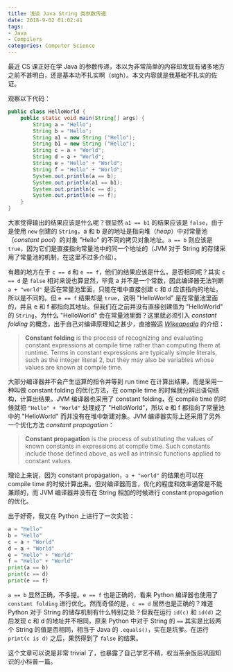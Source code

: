 ```yaml
---
title: 浅谈 Java String 类参数传递
date: 2018-9-02 01:02:41
tags:
- Java
- Compilers
categories: Computer Science
---
```


最近 CS 课正好在学 Java 的参数传递，本以为非常简单的内容却发现有诸多地方之前不甚明白，还是基本功不扎实啊（sigh）。本文内容就是我基础不扎实的佐证。
<!-- more -->

观察以下代码：

```java
public class HelloWorld {
    public static void main(String[] args) {
        String a = "Hello";
        String b = "Hello";
        String a1 = new String ("Hello");
        String b1 = new String ("Hello");
        String c = a + "World";
        String d = a + "World";
        String e = "Hello" + "World";
        String f = "Hello" + "World";
        System.out.println(a == b);
        System.out.println(a1 == b1);
        System.out.println(c == d);
        System.out.println(e == f);
    }
}
```

大家觉得输出的结果应该是什么呢？很显然 `a1 == b1` 的结果应该是 `false`，由于是使用 `new` 创建的 `String`，a 和 b 是的地址是指向堆（*heap*）中对常量池（*constant pool*）的对象 "Hello" 的不同的拷贝对象地址。`a == b` 则应该是 `true`，因为它们是直接指向常量池中的同一个地址的（JVM 对于 String 的存储采用了常量池的机制，在这里不过多介绍）。

有趣的地方在于 `c == d` 和 `e == f`，他们的结果应该是什么，是否相同呢？其实 `c == d` 是 `false` 相对来说也算显然，毕竟 a 并不是一个常数，因此编译器无法判断 `a + "world"` 是否在常量池里面，只能在堆中直接创建 c 和 d 应该指向的地址，所以是不同的。但 `e == f` 结果却是 `true`，说明 "HelloWorld" 是在常量池里面的，并且 e 和 f 都指向其地址。但我们在之前并没有直接创建值为 "HelloWorld" 的 `String`，为什么 "HelloWorld" 会在常量池里面？这里就必须引入 *constant folding* 的概念，出于自己对编译原理知之甚少，直接搬运 [*Wikeapedia*](https://en.wikipedia.org/wiki/Constant_folding?oldformat=true) 的介绍：

> **Constant folding** is the process of recognizing and evaluating constant expressions at compile time rather than computing them at runtime. Terms in constant expressions are typically simple literals, such as the integer literal 2, but they may also be variables whose values are known at compile time. 

大部分编译器并不会产生运算的指令并等到 run time 在计算出结果，而是采用一种叫做 constant folding 的优化方法，在 compile time 的时候就分辨出语句结构，计算出结果。JVM 编译器也采用了 constant folding，在 compile time 的时候就把 `"Hello" + "World"` 处理成了 "HelloWorld"，所以 e 和 f 都指向了常量池中的 "HelloWorld" 而并没有在堆中新建对象。JVM 编译器实际上还采用了另外一个优化方法 *constant propagation*：

> **Constant propagation** is the process of substituting the values of known constants in expressions at compile time. Such constants include those defined above, as well as intrinsic functions applied to constant values. 

理论上来说，因为 constant propagation，`a + "world"` 的结果也可以在 compile time 的时候计算出来。但对编译器而言，优化的程度和效率通常是不能兼顾的，而 JVM 编译器并没有在 String 相加的时候进行 constant propagation 的优化。

出于好奇，我又在 Python 上进行了一次实验：

```python
a = "Hello"
b = "Hello"
c = a + "World"
d = a + "World"
e = "Hello" + "World"
f = "Hello" + "World"
print(a == b)
print(c == d)
print(e == f)
```

`a == b` 显然正确，不多提。`e == f` 也是正确的，看来 Python 编译器也使用了 `constant folding` 进行优化。然而奇怪的是，`c == d` 居然也是正确的？难道 Python 对于 String 的储存机制有什么特别之处？但我在运行 `id(c)` 和 `id(d)` 之后发现 c 和 d 的地址并不相同。原来 Python 中对于 String 的 `==`  其实是比较两个 String 的值是否相同，相当于 Java 的 `.equals()`，实在是坑爹。在运行 `print(c is d)` 之后，果然得到了 `false` 的结果。

这个文章可以说是非常 trivial 了，也暴露了自己学艺不精，权当茶余饭后巩固知识的小科普一篇。